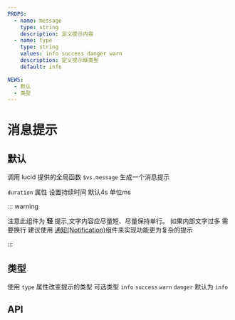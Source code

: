 ```yaml
---
PROPS:
  - name: message
    type: string
    description: 定义提示内容
  - name: type
    type: string
    values: info success danger warn
    description: 定义提示框类型
    default: info

NEWS:
  - 默认
  - 类型
---
```

# 消息提示

<card>

## 默认 <Badge text="New"/>

调用 lucid 提供的全局函数 `$vs.message` 生成一个消息提示

`duration` 属性 设置持续时间 默认4s 单位ms

::: warning

注意此组件为 **轻** 提示,文字内容应尽量短、尽量保持单行。
如果内部文字过多 需要换行 建议使用 [通知(Notification)](/docs/components/Notification.html)组件来实现功能更为复杂的提示

:::

<template v-slot:example>
  <message-default />
</template>

<template v-slot:template>

  ```html{3}
    <template>
      <div class="center">
         <vs-button flat @click="open">点击提示</vs-button>
      </div>
    </template>
  ```

</template>

<template v-slot:script>

  ```html{4}
    <script>
    export default {
      methods: {
        open() {
          this.$vs.message({
            message: '这是一个消息提示',
            duration: 2500
          })
        }
      }
    }
    </script>
  ```

</template>

</card>

<card>

## 类型 <Badge text="New"/>

使用 `type` 属性改变提示的类型 可选类型 `info` `success` `warn` `danger` 默认为 `info`

<template v-slot:example>
  <message-type />
</template>

<template v-slot:template>

  ```html{3}
    <template>
      <div class="center">
        <vs-button flat @click="open">消息提示</vs-button>
        <vs-button flat warn @click="open('warn', '操作有误！！！')">警告提示</vs-button>
        <vs-button flat danger @click="open('danger', '操作失败！！！')">错误提示</vs-button>
        <vs-button flat success @click="open('success', '操作成功！！！')">成功提示</vs-button>
      </div>
    </template>
  ```

</template>

<template v-slot:script>

  ```html{4}
    <script>
      export default {
        methods: {
          open(type, message = '点击按钮！！！') {
            this.$vs.message({
              type: type,
              message: message,
              duration: 2000
             })
           }
         }
       }
    </script>
  ```

</template>

</card>

<card>

## API

</card>
